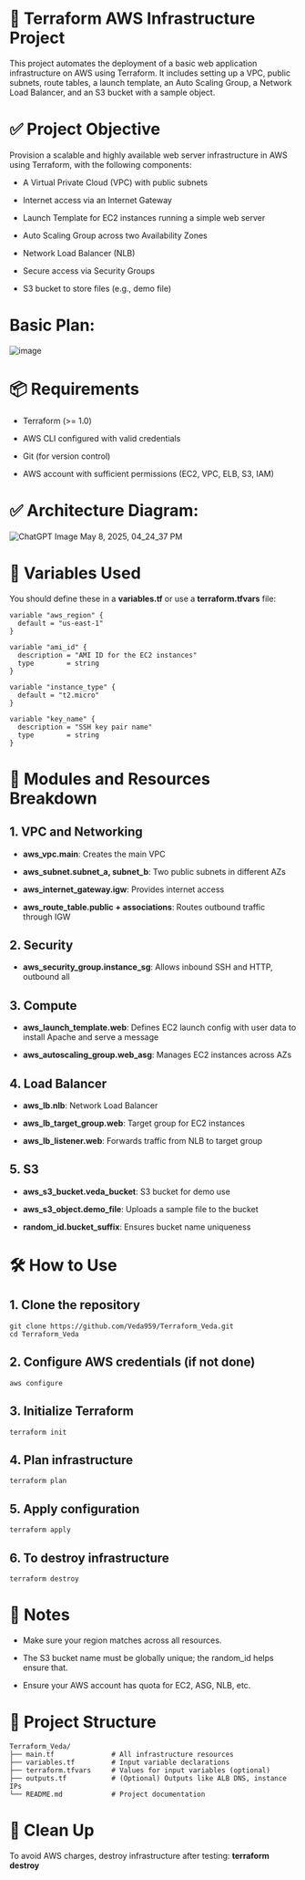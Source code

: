 # 🚀 Terraform AWS Infrastructure Project

This project automates the deployment of a basic web application infrastructure on AWS using Terraform. It includes setting up a VPC, public subnets, route tables, a launch template, an Auto Scaling Group, a Network Load Balancer, and an S3 bucket with a sample object.

# ✅ Project Objective

Provision a scalable and highly available web server infrastructure in AWS using Terraform, with the following components:

- A Virtual Private Cloud (VPC) with public subnets

- Internet access via an Internet Gateway

- Launch Template for EC2 instances running a simple web server

- Auto Scaling Group across two Availability Zones

- Network Load Balancer (NLB)

- Secure access via Security Groups

- S3 bucket to store files (e.g., demo file)

# Basic Plan:

![image](https://github.com/user-attachments/assets/0bbb62ee-b495-4237-861d-45eaf5d60668)


# 📦 Requirements

- Terraform (>= 1.0)

- AWS CLI configured with valid credentials

- Git (for version control)

- AWS account with sufficient permissions (EC2, VPC, ELB, S3, IAM)


# ✅ Architecture Diagram:

![ChatGPT Image May 8, 2025, 04_24_37 PM](https://github.com/user-attachments/assets/e9181700-e627-4ca7-9818-d27935783fb4)


# 🧾 Variables Used

You should define these in a **variables.tf** or use a **terraform.tfvars** file:
```
variable "aws_region" {
  default = "us-east-1"
}

variable "ami_id" {
  description = "AMI ID for the EC2 instances"
  type        = string
}

variable "instance_type" {
  default = "t2.micro"
}

variable "key_name" {
  description = "SSH key pair name"
  type        = string
}
```

# 📁 Modules and Resources Breakdown

## 1. VPC and Networking

- **aws_vpc.main**: Creates the main VPC

- **aws_subnet.subnet_a, subnet_b**: Two public subnets in different AZs

- **aws_internet_gateway.igw**: Provides internet access

- **aws_route_table.public + associations**: Routes outbound traffic through IGW

## 2. Security

- **aws_security_group.instance_sg**: Allows inbound SSH and HTTP, outbound all

## 3. Compute

- **aws_launch_template.web**: Defines EC2 launch config with user data to install Apache and serve a message

- **aws_autoscaling_group.web_asg**: Manages EC2 instances across AZs

## 4. Load Balancer

- **aws_lb.nlb**: Network Load Balancer

- **aws_lb_target_group.web**: Target group for EC2 instances

- **aws_lb_listener.web**: Forwards traffic from NLB to target group

## 5. S3

- **aws_s3_bucket.veda_bucket**: S3 bucket for demo use

- **aws_s3_object.demo_file**: Uploads a sample file to the bucket

- **random_id.bucket_suffix**: Ensures bucket name uniqueness

# 🛠️ How to Use

## 1. Clone the repository

```
git clone https://github.com/Veda959/Terraform_Veda.git
cd Terraform_Veda
```

## 2. Configure AWS credentials (if not done)

```
aws configure
```

## 3. Initialize Terraform

```
terraform init
```

## 4. Plan infrastructure

```
terraform plan
```

## 5. Apply configuration

```
terraform apply
```

## 6. To destroy infrastructure

```
terraform destroy
```

# 📌 Notes

- Make sure your region matches across all resources.

- The S3 bucket name must be globally unique; the random_id helps ensure that.

- Ensure your AWS account has quota for EC2, ASG, NLB, etc.

# 📂 Project Structure

```
Terraform_Veda/
├── main.tf              # All infrastructure resources
├── variables.tf         # Input variable declarations
├── terraform.tfvars     # Values for input variables (optional)
├── outputs.tf           # (Optional) Outputs like ALB DNS, instance IPs
└── README.md            # Project documentation
```

# 🚨 Clean Up
To avoid AWS charges, destroy infrastructure after testing:
**terraform destroy**

